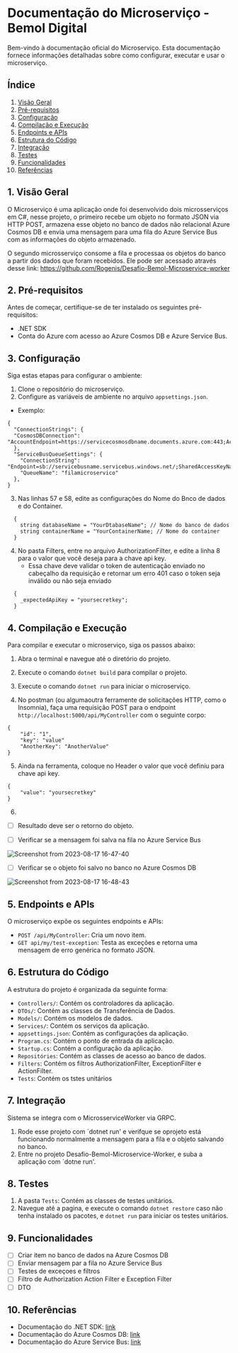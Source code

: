 # Documentação do Microserviço - Bemol Digital

Bem-vindo à documentação oficial do Microserviço. Esta documentação fornece informações detalhadas sobre como configurar, executar e usar o microserviço.

## Índice

1. [Visão Geral](#visão-geral)
2. [Pré-requisitos](#pré-requisitos)
3. [Configuração](#configuração)
4. [Compilação e Execução](#compilação-e-execução)
5. [Endpoints e APIs](#endpoints-e-apis)
6. [Estrutura do Código](#estrutura-do-código)
7. [Integração](#integração)
8. [Testes](#testes)
9. [Funcionalidades](#funcionalidades)
10. [Referências](#referências)

## 1. Visão Geral

O Microserviço é uma aplicação onde foi desenvolvido dois microsserviços em C#, nesse projeto, o primeiro recebe um objeto no formato
JSON via HTTP POST, armazena esse objeto no banco de dados não relacional Azure Cosmos DB e envia uma mensagem para uma fila do Azure Service Bus com as informações do objeto armazenado.

O segundo microsserviço consome a fila e processaa os objetos do banco a partir dos dados que foram
recebidos. Ele pode ser acessado através desse link: https://github.com/Rogenis/Desafio-Bemol-Microservice-worker

## 2. Pré-requisitos

Antes de começar, certifique-se de ter instalado os seguintes pré-requisitos:
- .NET SDK
- Conta do Azure com acesso ao Azure Cosmos DB e Azure Service Bus.

## 3. Configuração

Siga estas etapas para configurar o ambiente:
1. Clone o repositório do microserviço.
2. Configure as variáveis de ambiente no arquivo `appsettings.json`.
- Exemplo:
```
{
  "ConnectionStrings": {
  "CosmosDBConnection": "AccountEndpoint=https://servicecosmosdbname.documents.azure.com:443;AccountKey=youaccountname;"
  },
  "ServiceBusQueueSettings": {
    "ConnectionString": "Endpoint=sb://servicebusname.servicebus.windows.net/;SharedAccessKeyName=RootManageSharedAccessKey;SharedAccessKey=yousharedacesskey",
    "QueueName": "filamicroservico"
  },
}
```
3. Nas linhas 57 e 58, edite as configurações do Nome do Bnco de dados e do Container.
```
  {
    string databaseName = "YourDtabaseName"; // Nome do banco de dados
    string containerName = "YourContainerName; // Nome do container
  }
```
4. No pasta Filters, entre no arquivo AuthorizationFilter, e edite a linha 8 para o valor que você deseja para a chave api key.
   - Essa chave deve validar o token de autenticação enviado no cabeçalho da requisição e retornar um erro 401 caso o token seja inválido ou não seja enviado
```
  {
    _expectedApiKey = "yoursecretkey"; 
  }
```

## 4. Compilação e Execução

Para compilar e executar o microserviço, siga os passos abaixo:
1. Abra o terminal e navegue até o diretório do projeto.
2. Execute o comando `dotnet build` para compilar o projeto.
3. Execute o comando `dotnet run` para iniciar o microserviço.

4. No postman (ou algumaoutra ferramente de solicitações HTTP, como o Insomnia), faça uma requisição POST para o endpoint `http://localhost:5000/api/MyController` com o seguinte corpo:
```
{
    "id": "1",
    "key": "value"
    "AnotherKey": "AnotherValue"
}
```
5. Ainda na ferramenta, coloque no Header o valor que você definiu para chave api key.
```
{
    "value": "yoursecretkey"
}
```
6.
  - [ ] Resultado deve ser o retorno do objeto.
   
  - [ ] Verificar se a mensagem foi salva na fila no Azure Service Bus
        
![Screenshot from 2023-08-17 16-47-40](https://github.com/Rogenis/Desafio-Bemol-Microservice/assets/49156356/fda3dd8d-9aac-482e-b35a-5bc95b507def)


- [ ] Verificar se o objeto foi salvo no banco no Azure Cosmos DB

![Screenshot from 2023-08-17 16-48-43](https://github.com/Rogenis/Desafio-Bemol-Microservice/assets/49156356/ddbc714d-3b72-48bc-8961-eb70fb803f2a)



## 5. Endpoints e APIs

O microserviço expõe os seguintes endpoints e APIs:

- `POST /api/MyController`: Cria um novo item.
- `GET api/my/test-exception`: Testa as exceções e retorna uma mensagem de erro genérica no formato JSON. 

## 6. Estrutura do Código

A estrutura do projeto é organizada da seguinte forma:
- `Controllers/`: Contém os controladores da aplicação.
- `DTOs/`: Contém as classes de Transferência de Dados.
- `Models/`: Contém os modelos de dados.
- `Services/`: Contém os serviços da aplicação.
- `appsettings.json`: Contém as configurações da aplicação.
- `Program.cs`: Contém o ponto de entrada da aplicação.
- `Startup.cs`: Contém a configuração da aplicação.
- `Repositóries`: Contém as classes de acesso ao banco de dados.
- `Filters`: Contém os filtros AuthorizationFilter, ExceptionFilter e ActionFilter.
- `Tests`: Contém os tstes unitários

## 7. Integração

Sistema se integra com o MicrosserviceWorker via GRPC.
1. Rode esse projeto com `dotnet run' e verifque se oprojeto está funcionando normalmente a mensagem para a fila e o objeto salvando no banco.
2. Entre no projeto Desafio-Bemol-Microservice-Worker, e suba a aplicação com `dotne run'. 

## 8. Testes

1. A pasta `Tests`: Contém as classes de testes unitários.
2. Navegue até a pagina, e execute o comando `dotnet restore` caso não tenha instalado os pacotes, e `dotnet run` para iniciar os testes unitários.

## 9. Funcionalidades
- [ ] Criar item no banco de dados na Azure Cosmos DB
- [ ] Enviar mensagem par a fila no Azure Service Bus
- [ ] Testes de exceçoes e filtros
- [ ] Filtro de Authorization Action Filter e Exception Filter
- [ ] DTO

## 10. Referências

- Documentação do .NET SDK: [link](https://docs.microsoft.com/dotnet/core/sdk)
- Documentação do Azure Cosmos DB: [link](https://docs.microsoft.com/azure/cosmos-db/)
- Documentação do Azure Service Bus: [link](https://docs.microsoft.com/azure/service-bus/)
